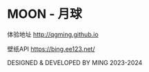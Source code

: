 # MOON - 月球
体验地址 http://qgming.github.io

壁纸API https://bing.ee123.net/

DESIGNED & DEVELOPED BY MING
2023-2024
